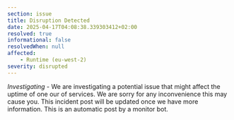 ```yaml
---
section: issue
title: Disruption Detected
date: 2025-04-17T04:08:38.339303412+02:00
resolved: true
informational: false
resolvedWhen: null
affected:
    - Runtime (eu-west-2)
severity: disrupted
---
```

*Investigating* - We are investigating a potential issue that might affect the uptime of one our of services. We are sorry for any inconvenience this may cause you. This incident post will be updated once we have more information.
This is an automatic post by a monitor bot.